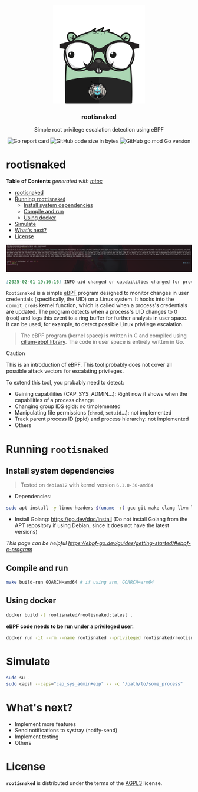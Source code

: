 <p align="center" >
    <img src="logo.png" alt="logo" width="250"/>
<h3 align="center">rootisnaked</h3>
<p align="center">Simple root privilege escalation detection using eBPF</p>
</p>

<p align="center" >
    <img alt="Go report card" src="https://goreportcard.com/badge/github.com/containerscrew/rootisnaked">
    <img alt="GitHub code size in bytes" src="https://img.shields.io/github/languages/code-size/containerscrew/rootisnaked">
    <img alt="GitHub go.mod Go version" src="https://img.shields.io/github/go-mod/go-version/containerscrew/rootisnaked">
</p>

# rootisnaked

<!-- START OF TOC !DO NOT EDIT THIS CONTENT MANUALLY-->
**Table of Contents**  *generated with [mtoc](https://github.com/containerscrew/mtoc)*
- [rootisnaked](#rootisnaked)
- [Running `rootisnaked`](#running-rootisnaked)
  - [Install system dependencies](#install-system-dependencies)
  - [Compile and run](#compile-and-run)
  - [Using docker](#using-docker)
- [Simulate](#simulate)
- [What's next?](#whats-next)
- [License](#license)
<!-- END OF TOC -->

![example](example.png)

```markdown
[2025-02-01 19:16:16] INFO uid changed or capabilities changed for process new_caps=[CAP_NET_RAW CAP_SYS_MODULE ......] pid=206493 exe_path=/usr/bin/sudo cmd_line=sudo su -  user=dcr old_uid=1000 new_uid=0 old_caps=[CAP_NET_RAW CAP_SYS_MODULE .....]
```

`Rootisnaked` is a simple [eBPF](https://ebpf.io/) program designed to monitor changes in user credentials (specifically, the UID) on a Linux system. It hooks into the `commit_creds` kernel function, which is called when a process's credentials are updated. The program detects when a process's UID changes to 0 (root) and logs this event to a ring buffer for further analysis in user space.
It can be used, for example, to detect possible Linux privilege escalation.

> The eBPF program (kernel space) is written in C and compiled using [cilium-ebpf library](https://github.com/cilium/ebpf). The code in user space is entirely written in Go.

> [!CAUTION]
> This is an introduction of eBPF. This tool probably does not cover all possible attack vectors for escalating privileges.

To extend this tool, you probably need to detect:

- Gaining capabilities (CAP_SYS_ADMIN...): Right now it shows when the capabilities of a process change
- Changing group IDS (gid): no timplemented
- Manipulating file permissions (`chmod`, `setuid`...): not implemented
- Track parent process ID (ppid) and process hierarchy: not implemented
- Others

# Running `rootisnaked`

## Install system dependencies

> Tested on `debian12` with kernel version `6.1.0-30-amd64`

* Dependencies:

```bash
sudo apt install -y linux-headers-$(uname -r) gcc git make clang llvm libbpf-dev libbpf-tools bpftool bpftrace
```

* Install Golang: https://go.dev/doc/install (Do not install Golang from the APT repository if using Debian, since it does not have the latest versions)

*This page can be helpful https://ebpf-go.dev/guides/getting-started/#ebpf-c-program*

## Compile and run

```bash
make build-run GOARCH=amd64 # if using arm, GOARCH=arm64
```

## Using docker

```bash
docker build -t rootisnaked/rootisnaked:latest .
```

**eBPF code needs to be run under a privileged user.**

```bash
docker run -it --rm --name rootisnaked --privileged rootisnaked/rootisnaked:latest
```

# Simulate

```bash
sudo su -
sudo capsh --caps="cap_sys_admin+eip" -- -c "/path/to/some_process"
```

# What's next?

- Implement more features
- Send notifications to systray (notify-send)
- Implement testing
- Others

# License

**`rootisnaked`** is distributed under the terms of the [AGPL3](./LICENSE) license.
